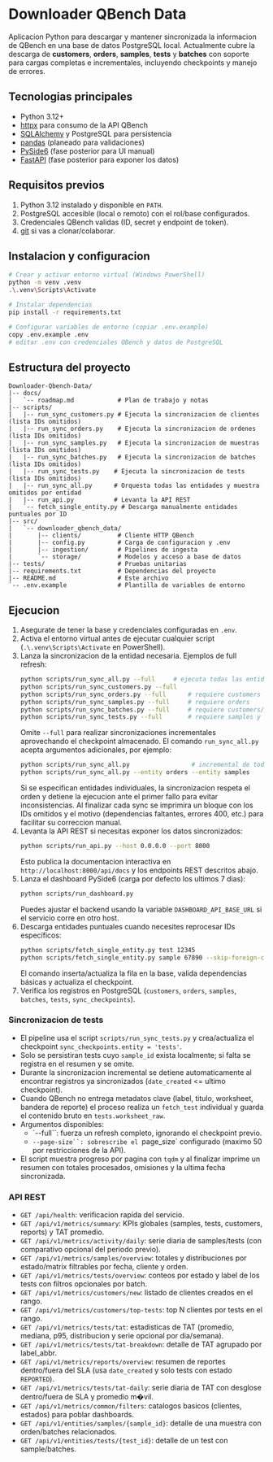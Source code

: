 # Downloader QBench Data

Aplicacion Python para descargar y mantener sincronizada la informacion de QBench en una base de datos PostgreSQL local. Actualmente cubre la descarga de **customers**, **orders**, **samples**, **tests** y **batches** con soporte para cargas completas e incrementales, incluyendo checkpoints y manejo de errores.

## Tecnologias principales
- Python 3.12+
- [httpx](https://www.python-httpx.org/) para consumo de la API QBench
- [SQLAlchemy](https://www.sqlalchemy.org/) y PostgreSQL para persistencia
- [pandas](https://pandas.pydata.org/) (planeado para validaciones)
- [PySide6](https://doc.qt.io/qtforpython/) (fase posterior para UI manual)
- [FastAPI](https://fastapi.tiangolo.com/) (fase posterior para exponer los datos)

## Requisitos previos
1. Python 3.12 instalado y disponible en `PATH`.
2. PostgreSQL accesible (local o remoto) con el rol/base configurados.
3. Credenciales QBench validas (ID, secret y endpoint de token).
4. [git](https://git-scm.com/) si vas a clonar/colaborar.

## Instalacion y configuracion
```bash
# Crear y activar entorno virtual (Windows PowerShell)
python -m venv .venv
.\.venv\Scripts\Activate

# Instalar dependencias
pip install -r requirements.txt

# Configurar variables de entorno (copiar .env.example)
copy .env.example .env
# editar .env con credenciales QBench y datos de PostgreSQL
```

## Estructura del proyecto
```
Downloader-Qbench-Data/
|-- docs/
|   `-- roadmap.md            # Plan de trabajo y notas
|-- scripts/
|   |-- run_sync_customers.py # Ejecuta la sincronizacion de clientes (lista IDs omitidos)
|   |-- run_sync_orders.py    # Ejecuta la sincronizacion de ordenes (lista IDs omitidos)
|   |-- run_sync_samples.py   # Ejecuta la sincronizacion de muestras (lista IDs omitidos)
|   |-- run_sync_batches.py   # Ejecuta la sincronizacion de batches (lista IDs omitidos)
|   |-- run_sync_tests.py    # Ejecuta la sincronizacion de tests (lista IDs omitidos)
|   |-- run_sync_all.py      # Orquesta todas las entidades y muestra omitidos por entidad
|   |-- run_api.py           # Levanta la API REST
|   `-- fetch_single_entity.py # Descarga manualmente entidades puntuales por ID
|-- src/
|   `-- downloader_qbench_data/
|       |-- clients/          # Cliente HTTP QBench
|       |-- config.py         # Carga de configuracion y .env
|       |-- ingestion/        # Pipelines de ingesta
|       `-- storage/          # Modelos y acceso a base de datos
|-- tests/                    # Pruebas unitarias
|-- requirements.txt          # Dependencias del proyecto
|-- README.md                 # Este archivo
`-- .env.example              # Plantilla de variables de entorno
```

## Ejecucion
1. Asegurate de tener la base y credenciales configuradas en `.env`.
2. Activa el entorno virtual antes de ejecutar cualquier script (`.\.venv\Scripts\Activate` en PowerShell).
3. Lanza la sincronizacion de la entidad necesaria. Ejemplos de full refresh:
   ```bash
   python scripts/run_sync_all.py --full     # ejecuta todas las entidades en secuencia
   python scripts/run_sync_customers.py --full
   python scripts/run_sync_orders.py --full      # requiere customers
   python scripts/run_sync_samples.py --full     # requiere orders
   python scripts/run_sync_batches.py --full     # requiere customers/orders/samples
   python scripts/run_sync_tests.py --full       # requiere samples y batches
   ```
   Omite `--full` para realizar sincronizaciones incrementales aprovechando el checkpoint almacenado.
   El comando `run_sync_all.py` acepta argumentos adicionales, por ejemplo:
   ```bash
   python scripts/run_sync_all.py                 # incremental de todas las entidades
   python scripts/run_sync_all.py --entity orders --entity samples
   ```
   Si se especifican entidades individuales, la sincronizacion respeta el orden y detiene la ejecucion ante el primer fallo para evitar inconsistencias.
   Al finalizar cada sync se imprimira un bloque con los IDs omitidos y el motivo (dependencias faltantes, errores 400, etc.) para facilitar su correccion manual.
4. Levanta la API REST si necesitas exponer los datos sincronizados:
   ```bash
   python scripts/run_api.py --host 0.0.0.0 --port 8000
   ```
   Esto publica la documentacion interactiva en `http://localhost:8000/api/docs` y los endpoints REST descritos abajo.
5. Lanza el dashboard PySide6 (carga por defecto los ultimos 7 dias):
   ```bash
   python scripts/run_dashboard.py
   ```
   Puedes ajustar el backend usando la variable `DASHBOARD_API_BASE_URL` si el servicio corre en otro host.
6. Descarga entidades puntuales cuando necesites reprocesar IDs específicos:
   ```bash
   python scripts/fetch_single_entity.py test 12345
   python scripts/fetch_single_entity.py sample 67890 --skip-foreign-check
   ```
   El comando inserta/actualiza la fila en la base, valida dependencias básicas y actualiza el checkpoint.
7. Verifica los registros en PostgreSQL (`customers`, `orders`, `samples`, `batches`, `tests`, `sync_checkpoints`).
### Sincronizacion de tests
- El pipeline usa el script `scripts/run_sync_tests.py` y crea/actualiza el checkpoint `sync_checkpoints.entity = 'tests'`.
- Solo se persistiran tests cuyo `sample_id` exista localmente; si falta se registra en el resumen y se omite.
- Durante la sincronizacion incremental se detiene automaticamente al encontrar registros ya sincronizados (`date_created` <= ultimo checkpoint).
- Cuando QBench no entrega metadatos clave (label, titulo, worksheet, bandera de reporte) el proceso realiza un `fetch_test` individual y guarda el contenido bruto en `tests.worksheet_raw`.
- Argumentos disponibles:
  - `--full``: fuerza un refresh completo, ignorando el checkpoint previo.
  - `--page-size``: sobrescribe el `page_size` configurado (maximo 50 por restricciones de la API).
- El script muestra progreso por pagina con `tqdm` y al finalizar imprime un resumen con totales procesados, omisiones y la ultima fecha sincronizada.
### API REST
- `GET /api/health`: verificacion rapida del servicio.
- `GET /api/v1/metrics/summary`: KPIs globales (samples, tests, customers, reports) y TAT promedio.
- `GET /api/v1/metrics/activity/daily`: serie diaria de samples/tests (con comparativo opcional del periodo previo).
- `GET /api/v1/metrics/samples/overview`: totales y distribuciones por estado/matrix filtrables por fecha, cliente y orden.
- `GET /api/v1/metrics/tests/overview`: conteos por estado y label de los tests con filtros opcionales por batch.
- `GET /api/v1/metrics/customers/new`: listado de clientes creados en el rango.
- `GET /api/v1/metrics/customers/top-tests`: top N clientes por tests en el rango.
- `GET /api/v1/metrics/tests/tat`: estadisticas de TAT (promedio, mediana, p95, distribucion y serie opcional por dia/semana).
- `GET /api/v1/metrics/tests/tat-breakdown`: detalle de TAT agrupado por label_abbr.
- `GET /api/v1/metrics/reports/overview`: resumen de reportes dentro/fuera del SLA (usa `date_created` y solo tests con estado `REPORTED`).
- `GET /api/v1/metrics/tests/tat-daily`: serie diaria de TAT con desglose dentro/fuera de SLA y promedio m�vil.
- `GET /api/v1/metrics/common/filters`: catalogos basicos (clientes, estados) para poblar dashboards.
- `GET /api/v1/entities/samples/{sample_id}`: detalle de una muestra con orden/batches relacionados.
- `GET /api/v1/entities/tests/{test_id}`: detalle de un test con sample/batches.
